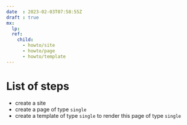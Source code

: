 ```yaml
---
date  : 2023-02-03T07:58:55Z
draft : true
mx:  
  lp: 
  ref:  
    child:
      - howto/site
      - howto/page
      - howto/template
---
```


# List of steps
- create a site
- create a page of type `single`
- create a template of type  `single` to render this page of type  `single`
